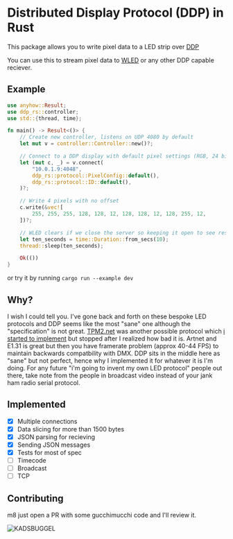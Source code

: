 # Distributed Display Protocol (DDP) in Rust

This package allows you to write pixel data to a LED strip over [DDP](http://www.3waylabs.com/ddp/)

You can use this to stream pixel data to [WLED](https://github.com/Aircoookie/WLED) or any other DDP capable reciever.

## Example

```rust
use anyhow::Result;
use ddp_rs::controller;
use std::{thread, time};

fn main() -> Result<()> {
    // Create new controller, listens on UDP 4080 by default
    let mut v = controller::Controller::new()?;

    // Connect to a DDP display with default pixel settings (RGB, 24 bits, ID 1)
    let (mut c, _) = v.connect(
        "10.0.1.9:4048",
        ddp_rs::protocol::PixelConfig::default(),
        ddp_rs::protocol::ID::default(),
    )?;

    // Write 4 pixels with no offset
    c.write(&vec![
        255, 255, 255, 128, 128, 12, 128, 128, 12, 128, 255, 12,
    ])?;

    // WLED clears if we close the server so keeping it open to see result
    let ten_seconds = time::Duration::from_secs(10);
    thread::sleep(ten_seconds);

    Ok(())
}
```

or try it by running `cargo run --example dev`

## Why?

I wish I could tell you. I've gone back and forth on these bespoke LED protocols and DDP seems like the most "sane" one although the "specification" is not great. [TPM2.net](https://gist.github.com/jblang/89e24e2655be6c463c56) was another possible protocol which [i started to implement](https://github.com/coral/tpm2net) but stopped after I realized how bad it is. Artnet and E1.31 is great but then you have framerate problem (approx 40-44 FPS) to maintain backwards compatbility with DMX. DDP sits in the middle here as "sane" but not perfect, hence why I implemented it for whatever it is I'm doing. For any future "i'm going to invent my own LED protocol" people out there, take note from the people in broadcast video instead of your jank ham radio serial protocol.

## Implemented

- [x] Multiple connections
- [x] Data slicing for more than 1500 bytes
- [x] JSON parsing for recieving
- [x] Sending JSON messages
- [x] Tests for most of spec
- [ ] Timecode
- [ ] Broadcast
- [ ] TCP

## Contributing

m8 just open a PR with some gucchimucchi code and I'll review it.

![KADSBUGGEL](https://raw.githubusercontent.com/coral/fluidsynth2/master/kadsbuggel.png)
